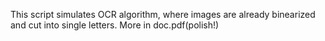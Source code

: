 This script simulates OCR algorithm, where images are already binearized and cut into single letters. More in doc.pdf(polish!)
